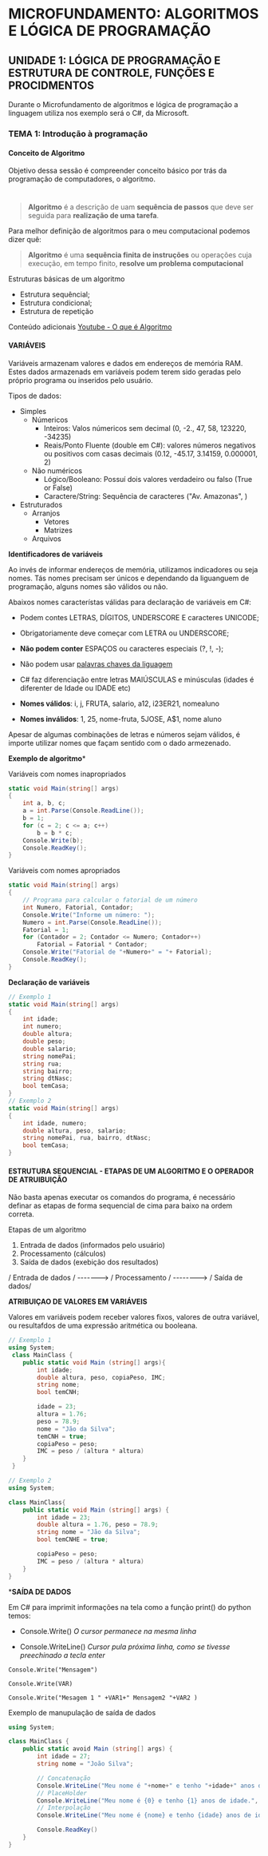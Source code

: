 # MICROFUNDAMENTO: ALGORITMOS E LÓGICA DE PROGRAMAÇÃO

##  UNIDADE 1: LÓGICA DE PROGRAMAÇÃO E ESTRUTURA DE CONTROLE, FUNÇÕES E PROCIDMENTOS
Durante o Microfundamento de algoritmos e lógica de programação a linguagem utiliza nos exemplo será o C#, da Microsoft.

### TEMA 1: Introdução à programação
#### Conceito de Algoritmo
Objetivo dessa sessão é compreender conceito básico por trás da programação de computadores, o algoritmo.

#
> **Algoritmo** é a descrição de uam **sequência de passos** que deve ser seguida para **realização de uma tarefa**.

Para melhor definição de algoritmos para o meu computacional podemos dizer quê:
> **Algoritmo** é uma **sequência finita de instruções** ou operações cuja execução, em tempo finito, **resolve um problema computacional**

Estruturas básicas de um algoritmo

- Estrutura sequêncial;
- Estrutura condicional;
- Estrutura de repetição

Conteúdo adicionais
[Youtube - O que é Algoritmo](https://www.youtube.com/watch?v=iEVLDKOLgQk)

#### VARIÁVEIS
 Variáveis armazenam valores e dados em endereços de memória RAM. Estes dados armazenads em variáveis podem terem sido geradas pelo próprio programa ou inseridos pelo usuário.

 Tipos de dados:

 - Simples
    - Númericos
        - Inteiros: Valos númericos sem decimal (0, -2., 47, 58, 123220, -34235)
        - Reais/Ponto Fluente (double em C#): valores números negativos ou positivos com casas decimais (0.12, -45.17, 3.14159, 0.000001, 2)
    - Não numéricos
        - Lógico/Booleano: Possuí dois valores verdadeiro ou falso (True or False)
        - Caractere/String: Sequência de caracteres ("Av. Amazonas", )
- Estruturados
    - Arranjos
        - Vetores
        - Matrizes
    - Arquivos

**Identificadores de variáveis**

Ao invés de informar endereços de memória, utilizamos indicadores ou seja nomes. Tás nomes precisam ser únicos e dependando da liguanguem de programação, alguns nomes são válidos ou não.

Abaixos nomes característas válidas para declaração de variáveis em C#:

- Podem contes LETRAS, DÍGITOS, UNDERSCORE E caracteres UNICODE;
- Obrigatoriamente deve começar com LETRA ou UNDERSCORE;
- **Não podem conter** ESPAÇOS ou caracteres especiais (?, !, -);
- Não podem usar [palavras chaves da liguagem](https://learn.microsoft.com/pt-br/dotnet/csharp/language-reference/keywords/)
- C# faz diferenciação entre letras MAIÚSCULAS e minúsculas (idades é diferenter de Idade ou IDADE etc)

- **Nomes válidos**: i, j, FRUTA, salario, a12, i23ER21, nomealuno
- **Nomes inválidos**: 1, 25, nome-fruta, 5JOSE, A$1, nome aluno

Apesar de algumas combinações de letras e números sejam válidos, é importe utilizar nomes que façam sentido com o dado armezenado.

**Exemplo de algoritmo***

Variáveis com nomes inapropriados
```C#
static void Main(string[] args)
{
    int a, b, c;
    a = int.Parse(Console.ReadLine());
    b = 1;
    for (c = 2; c <= a; c++)
        b = b * c;
    Console.Write(b);
    Console.ReadKey();
}
```

Variáveis com nomes apropriados

```C#
static void Main(string[] args)
{
    // Programa para calcular o fatorial de um número
    int Numero, Fatorial, Contador;
    Console.Write("Informe um número: ");
    Numero = int.Parse(Console.ReadLine());
    Fatorial = 1;
    for (Contador = 2; Contador <= Numero; Contador++)
        Fatorial = Fatorial * Contador;
    Console.Write("Fatorial de "+Numero+" = "+ Fatorial);
    Console.ReadKey();
}
```
**Declaração de variáveis**

```C#
// Exemplo 1
static void Main(string[] args)
{
    int idade;
    int numero;
    double altura;
    double peso;
    double salario;
    string nomePai;
    string rua;
    string bairro;
    string dtNasc;
    bool temCasa;
}
// Exemplo 2
static void Main(string[] args)
{
    int idade, numero;
    double altura, peso, salario;
    string nomePai, rua, bairro, dtNasc;
    bool temCasa;
}
```

#### ESTRUTURA SEQUENCIAL - ETAPAS DE UM ALGORITMO E O OPERADOR DE ATRUIBUIÇÃO

Não basta apenas executar os comandos do programa, é necessário definar as etapas de forma sequencial de cima para baixo na ordem correta.

Etapas de um algoritmo

 1. Entrada de dados (informados pelo usuário)
 2. Processamento (cálculos)
 3. Saída de dados (exebição dos resultados)



/ Entrada de dados / ------->  / Processamento /   -------->  / Saída de dados/


**ATRIBUIÇAO DE VALORES EM VARIÁVEIS**


Valores em variáveis podem receber valores fixos, valores de outra variável, ou resultafdos de uma expressão aritmética ou booleana.

```C#
// Exemplo 1
using System;
 class MainClass {
    public static void Main (string[] args){
        int idade;
        double altura, peso, copiaPeso, IMC;
        string nome;
        bool temCNH;

        idade = 23;
        altura = 1.76;
        peso = 78.9;
        nome = "Jão da Silva";
        temCNH = true;
        copiaPeso = peso;
        IMC = peso / (altura * altura)
    }
 }
```


```C#
// Exemplo 2
using System;

class MainClass{
    public static void Main (string[] args) {
        int idade = 23;
        double altura = 1.76, peso = 78.9;
        string nome = "Jão da Silva";
        bool temCNHE = true;

        copiaPeso = peso;
        IMC = peso / (altura * altura)
    }
}
```

***SAÍDA DE DADOS**

Em C# para imprimit informações na tela como a função print() do python temos:

- Console.Write() _O cursor permanece na mesma linha_


- Console.WriteLine() _Cursor pula próxima linha, como se tivesse preechinado a tecla enter_

```Console.Write("Mensagem") ```

```Console.Write(VAR)```

```Console.Write("Mesagem 1 " +VAR1+" Mensagem2 "+VAR2 )```

Exemplo de manupulação de saída de dados


```C#
using System;

class MainClass {
    public static avoid Main (string[] args) {
        int idade = 27;
        string nome = "João Silva";

        // Concatenação
        Console.WriteLine("Meu nome é "+nome+" e tenho "+idade+" anos de idade.")
        // PlaceHolder
        Console.WriteLine("Meu nome é {0} e tenho {1} anos de idade.", nome, idade)
        // Interpolação
        Console.WriteLine("Meu nome é {nome} e tenho {idade} anos de idade")

        Console.ReadKey()
    }
}
```